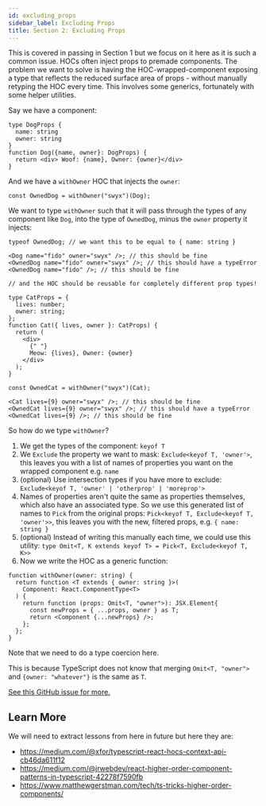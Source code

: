 ```yaml
---
id: excluding_props
sidebar_label: Excluding Props
title: Section 2: Excluding Props
---
```


This is covered in passing in Section 1 but we focus on it here as it is such a common issue. HOCs often inject props to premade components. The problem we want to solve is having the HOC-wrapped-component exposing a type that reflects the reduced surface area of props - without manually retyping the HOC every time. This involves some generics, fortunately with some helper utilities.

Say we have a component:

```tsx
type DogProps {
  name: string
  owner: string
}
function Dog({name, owner}: DogProps) {
  return <div> Woof: {name}, Owner: {owner}</div>
}
```

And we have a `withOwner` HOC that injects the `owner`:

```tsx
const OwnedDog = withOwner("swyx")(Dog);
```

We want to type `withOwner` such that it will pass through the types of any component like `Dog`, into the type of `OwnedDog`, minus the `owner` property it injects:

```tsx
typeof OwnedDog; // we want this to be equal to { name: string }

<Dog name="fido" owner="swyx" />; // this should be fine
<OwnedDog name="fido" owner="swyx" />; // this should have a typeError
<OwnedDog name="fido" />; // this should be fine

// and the HOC should be reusable for completely different prop types!

type CatProps = {
  lives: number;
  owner: string;
};
function Cat({ lives, owner }: CatProps) {
  return (
    <div>
      {" "}
      Meow: {lives}, Owner: {owner}
    </div>
  );
}

const OwnedCat = withOwner("swyx")(Cat);

<Cat lives={9} owner="swyx" />; // this should be fine
<OwnedCat lives={9} owner="swyx" />; // this should have a typeError
<OwnedCat lives={9} />; // this should be fine
```

So how do we type `withOwner`?

1. We get the types of the component: `keyof T`
2. We `Exclude` the property we want to mask: `Exclude<keyof T, 'owner'>`, this leaves you with a list of names of properties you want on the wrapped component e.g. `name`
3. (optional) Use intersection types if you have more to exclude: `Exclude<keyof T, 'owner' | 'otherprop' | 'moreprop'>`
4. Names of properties aren't quite the same as properties themselves, which also have an associated type. So we use this generated list of names to `Pick` from the original props: `Pick<keyof T, Exclude<keyof T, 'owner'>>`, this leaves you with the new, filtered props, e.g. `{ name: string }`
5. (optional) Instead of writing this manually each time, we could use this utility: `type Omit<T, K extends keyof T> = Pick<T, Exclude<keyof T, K>>`
6. Now we write the HOC as a generic function:

```tsx
function withOwner(owner: string) {
  return function <T extends { owner: string }>(
    Component: React.ComponentType<T>
  ) {
    return function (props: Omit<T, "owner">): JSX.Element{
      const newProps = { ...props, owner } as T;
      return <Component {...newProps} />;
    };
  };
}
```

Note that we need to do a type coercion here. 

This is because TypeScript does not know that merging `Omit<T, "owner">` and `{owner: "whatever"}` is the same as `T`. 

[See this GitHub issue for more.](https://github.com/microsoft/TypeScript/issues/35858)

## Learn More

We will need to extract lessons from here in future but here they are:

- https://medium.com/@xfor/typescript-react-hocs-context-api-cb46da611f12
- https://medium.com/@jrwebdev/react-higher-order-component-patterns-in-typescript-42278f7590fb
- https://www.matthewgerstman.com/tech/ts-tricks-higher-order-components/
